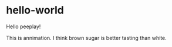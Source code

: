 # hello-world

Hello peeplay! 

This is annimation. I think brown sugar is better tasting than white. 
